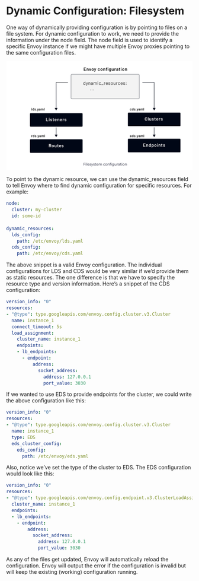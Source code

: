 # Dynamic Configuration: Filesystem
One way of dynamically providing configuration is by pointing to files on a file system. For dynamic configuration to work, we need to provide the information under the node field. The node field is used to identify a specific Envoy instance if we might have multiple Envoy proxies pointing to the same configuration files.

<img src="../images/dynamic_config_1.png"></img>

To point to the dynamic resource, we can use the dynamic_resources field to tell Envoy where to find dynamic configuration for specific resources. For example:

```yaml
node:
  cluster: my-cluster
  id: some-id

dynamic_resources:
  lds_config:
    path: /etc/envoy/lds.yaml
  cds_config:
    path: /etc/envoy/cds.yaml
```

The above snippet is a valid Envoy configuration. The individual configurations for LDS and CDS would be very similar if we’d provide them as static resources. The one difference is that we have to specify the resource type and version information. Here’s a snippet of the CDS configuration:

```yaml
version_info: "0"
resources:
- "@type": type.googleapis.com/envoy.config.cluster.v3.Cluster
  name: instance_1
  connect_timeout: 5s
  load_assignment:
    cluster_name: instance_1
    endpoints:
    - lb_endpoints:
      - endpoint:
          address:
            socket_address:
              address: 127.0.0.1
              port_value: 3030
```

If we wanted to use EDS to provide endpoints for the cluster, we could write the above configuration like this:

```yaml
version_info: "0"
resources:
- "@type": type.googleapis.com/envoy.config.cluster.v3.Cluster
  name: instance_1
  type: EDS
  eds_cluster_config:
    eds_config:
      path: /etc/envoy/eds.yaml
```

Also, notice we’ve set the type of the cluster to EDS. The EDS configuration would look like this:

```yaml
version_info: "0"
resources:
- "@type": type.googleapis.com/envoy.config.endpoint.v3.ClusterLoadAssignment
  cluster_name: instance_1
  endpoints:
  - lb_endpoints:
    - endpoint:
        address:
          socket_address:
            address: 127.0.0.1
            port_value: 3030
```

As any of the files get updated, Envoy will automatically reload the configuration. Envoy will output the error if the configuration is invalid but will keep the existing (working) configuration running.